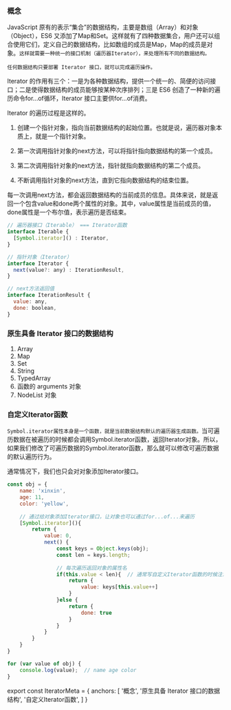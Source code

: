 ### 概念

JavaScript 原有的表示“集合”的数据结构，主要是数组（Array）和对象（Object），ES6 又添加了Map和Set。这样就有了四种数据集合，用户还可以组合使用它们，定义自己的数据结构，比如数组的成员是Map，Map的成员是对象。`这样就需要一种统一的接口机制（遍历器Iterator），来处理所有不同的数据结构。`

`任何数据结构只要部署 Iterator 接口，就可以完成遍历操作。`

Iterator 的作用有三个：一是为各种数据结构，提供一个统一的、简便的访问接口；二是使得数据结构的成员能够按某种次序排列；三是 ES6 创造了一种新的遍历命令for...of循环，Iterator 接口主要供for...of消费。

Iterator 的遍历过程是这样的。

1. 创建一个指针对象，指向当前数据结构的起始位置。也就是说，遍历器对象本质上，就是一个指针对象。

1. 第一次调用指针对象的next方法，可以将指针指向数据结构的第一个成员。

1. 第二次调用指针对象的next方法，指针就指向数据结构的第二个成员。

1. 不断调用指针对象的next方法，直到它指向数据结构的结束位置。

每一次调用next方法，都会返回数据结构的当前成员的信息。具体来说，就是返回一个包含value和done两个属性的对象。其中，value属性是当前成员的值，done属性是一个布尔值，表示遍历是否结束。

``` js
// 遍历器接口（Iterable） === Iterator函数
interface Iterable {
  [Symbol.iterator]() : Iterator,
}

// 指针对象（Iterator）
interface Iterator {
  next(value?: any) : IterationResult,
}

// next方法返回值
interface IterationResult {
  value: any,
  done: boolean,
}
```

### 原生具备 Iterator 接口的数据结构

1. Array
1. Map
1. Set
1. String
1. TypedArray
1. 函数的 arguments 对象
1. NodeList 对象

### 自定义Iterator函数

`Symbol.iterator属性本身是一个函数，就是当前数据结构默认的遍历器生成函数。`当可遍历数据在被遍历的时候都会调用Symbol.iterator函数，返回Iterator对象。所以，如果我们修改了可遍历数据的Symbol.iterator函数，那么就可以修改可遍历数据的默认遍历行为。

通常情况下，我们也只会对对象添加Iterator接口。

``` js
const obj = {
    name: 'xinxin',
    age: 11,
    color: 'yellow',
   
    // 通过给对象添加Iterator接口，让对象也可以通过for...of...来遍历
    [Symbol.iterator](){
        return {
            value: 0,
            next() {
                const keys = Object.keys(obj);
                const len = keys.length;
                
                // 每次遍历返回对象的属性名
                if(this.value < len){  // 通常写自定义Iterator函数的时候注意好这个this的指向就可以了
                    return {
                        value: keys[this.value++]
                    }
                }else {
                    return {
                        done: true
                    }
                }
            }
        }
    }
}

for (var value of obj) {
    console.log(value);  // name age color
}
```

export const IteratorMeta = {
  anchors: [
    '概念',
    '原生具备 Iterator 接口的数据结构',
    '自定义Iterator函数',
  ]
}
